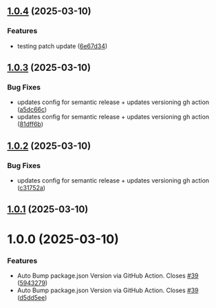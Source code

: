 ## [1.0.4](https://github.com/npranto/loopfeed/compare/v1.0.3...v1.0.4) (2025-03-10)


### Features

* testing patch update ([6e67d34](https://github.com/npranto/loopfeed/commit/6e67d34be863ca3a32eb66a1f0e12013f119a3f4))

## [1.0.3](https://github.com/npranto/loopfeed/compare/v1.0.2...v1.0.3) (2025-03-10)


### Bug Fixes

* updates config for semantic release + updates versioning gh action ([a5dc66c](https://github.com/npranto/loopfeed/commit/a5dc66cffd8164cf653b288aebc7094147c90604))
* updates config for semantic release + updates versioning gh action ([81dff6b](https://github.com/npranto/loopfeed/commit/81dff6b640dc203474f4d36f046b609ae053a9c4))

## [1.0.2](https://github.com/npranto/loopfeed/compare/v1.0.1...v1.0.2) (2025-03-10)


### Bug Fixes

* updates config for semantic release + updates versioning gh action ([c31752a](https://github.com/npranto/loopfeed/commit/c31752a7d13e258e1624c377b5d7ec1fd3ffb1af))

## [1.0.1](https://github.com/npranto/loopfeed/compare/v1.0.0...v1.0.1) (2025-03-10)

# 1.0.0 (2025-03-10)


### Features

* Auto Bump package.json Version via GitHub Action. Closes [#39](https://github.com/npranto/loopfeed/issues/39) ([5943279](https://github.com/npranto/loopfeed/commit/5943279b013d80ad7d70b5e06d9577947510d780))
* Auto Bump package.json Version via GitHub Action. Closes [#39](https://github.com/npranto/loopfeed/issues/39) ([d5dd5ee](https://github.com/npranto/loopfeed/commit/d5dd5ee5363060301818b6cf769a2bb051889d27))
